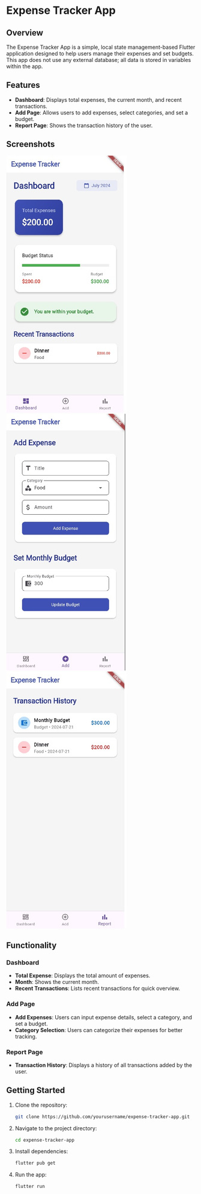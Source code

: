 # Expense Tracker App

## Overview

The Expense Tracker App is a simple, local state management-based Flutter application designed to help users manage their expenses and set budgets. This app does not use any external database; all data is stored in variables within the app.

## Features

- **Dashboard**: Displays total expenses, the current month, and recent transactions.
- **Add Page**: Allows users to add expenses, select categories, and set a budget.
- **Report Page**: Shows the transaction history of the user.

## Screenshots

                                                 
![Dashboard Screenshot](screenshots/dashboard.jpg)          ![Add Page Screenshot](screenshots/add_page.jpg)   ![Report Page Screenshot](screenshots/report.jpg)


## Functionality

### Dashboard

- **Total Expense**: Displays the total amount of expenses.
- **Month**: Shows the current month.
- **Recent Transactions**: Lists recent transactions for quick overview.

### Add Page

- **Add Expenses**: Users can input expense details, select a category, and set a budget.
- **Category Selection**: Users can categorize their expenses for better tracking.

### Report Page

- **Transaction History**: Displays a history of all transactions added by the user.

## Getting Started

1. Clone the repository:
   ```bash
   git clone https://github.com/yourusername/expense-tracker-app.git

2. Navigate to the project directory:
   ```bash
   cd expense-tracker-app
   
3. Install dependencies:
   ```bash
   flutter pub get

4. Run the app:
   ```bash
   flutter run

